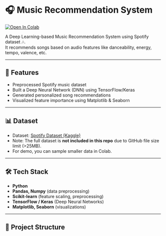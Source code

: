 # 🎧 Music Recommendation System  

[![Open In Colab](https://colab.research.google.com/assets/colab-badge.svg)](https://colab.research.google.com/github/AJAYBADUGU/Music-Recommendation-System/blob/main/Music_Recommendation.ipynb)  

A Deep Learning-based Music Recommendation System using Spotify dataset 🎶.  
It recommends songs based on audio features like danceability, energy, tempo, valence, etc.  

---

## 🚀 Features
- Preprocessed Spotify music dataset  
- Built a Deep Neural Network (DNN) using TensorFlow/Keras  
- Generated personalized song recommendations  
- Visualized feature importance using Matplotlib & Seaborn  

---

## 📊 Dataset
- Dataset: [Spotify Dataset (Kaggle)](https://www.kaggle.com/datasets/zaheenhamidani/ultimate-spotify-tracks-db)  
- Note: The full dataset is **not included in this repo** due to GitHub file size limit (>25MB).  
- For demo, you can sample smaller data in Colab.  

---

## 🛠️ Tech Stack
- **Python**
- **Pandas, Numpy** (data preprocessing)  
- **Scikit-learn** (feature scaling, preprocessing)  
- **TensorFlow / Keras** (Deep Neural Networks)  
- **Matplotlib, Seaborn** (visualizations)  

---

## 📂 Project Structure

